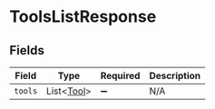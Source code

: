 # ToolsListResponse


## Fields

| Field                                          | Type                                           | Required                                       | Description                                    |
| ---------------------------------------------- | ---------------------------------------------- | ---------------------------------------------- | ---------------------------------------------- |
| `tools`                                        | List\<[Tool](../../models/components/Tool.md)> | :heavy_minus_sign:                             | N/A                                            |